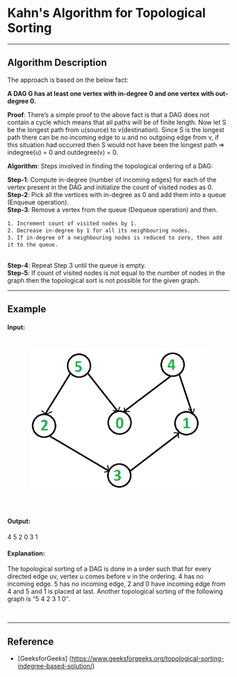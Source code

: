 # Kahn's Algorithm for Topological Sorting
***

## Algorithm Description


The approach is based on the below fact:

<Strong>A DAG G has at least one vertex with in-degree 0 and one vertex with out-degree 0.</Strong>


<Strong>Proof</Strong>: There’s a simple proof to the above fact is that a DAG does not contain a cycle which means that all paths will be of finite length. Now let S be the longest path from u(source) to v(destination). Since S is the longest path there can be no incoming edge to u and no outgoing edge from v, if this situation had occurred then S would not have been the longest path 
=> indegree(u) = 0 and outdegree(v) = 0.


<Strong>Algorithm</Strong>: Steps involved in finding the topological ordering of a DAG: 


<Strong>Step-1</Strong>: Compute in-degree (number of incoming edges) for each of the vertex present in the DAG and initialize the count of visited nodes as 0.
<br>
<Strong>Step-2</Strong>: Pick all the vertices with in-degree as 0 and add them into a queue (Enqueue operation).
<br>
<Strong>Step-3</Strong>: Remove a vertex from the queue (Dequeue operation) and then. 
 
    1. Increment count of visited nodes by 1.
    2. Decrease in-degree by 1 for all its neighbouring nodes.
    3. If in-degree of a neighbouring nodes is reduced to zero, then add it to the queue.
<br>
<Strong>Step-4</Strong>: Repeat Step 3 until the queue is empty.
<br>
<Strong>Step-5</Strong>: If count of visited nodes is not equal to the number of nodes in the graph then the topological sort is not possible for the given graph.

<hr>

## Example

#### <Strong>Input</Strong>:
<h1 align="center">
	<img width="400" src="example.png" alt="Example">
	<br>
	<br>
</h1>

#### <Strong>Output</Strong>: 
4 5 2 0 3 1 
#### <Strong>Explanation</Strong>: 
The topological sorting of a DAG is done in a order such that for every directed edge uv, vertex u comes before v in the ordering. 4 has no incoming edge. 5 has no incoming edge, 2 and 0 have incoming edge from 4 and 5 and 1 is placed at last. Another topological sorting of the following graph is “5 4 2 3 1 0″. 

<br>

***

## Reference

* [GeeksforGeeks] (https://www.geeksforgeeks.org/topological-sorting-indegree-based-solution/)

